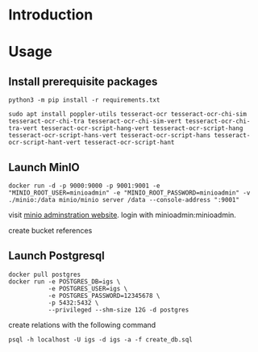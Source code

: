 # Introduction

# Usage

## Install prerequisite packages

```shell
python3 -m pip install -r requirements.txt
```

```shell
sudo apt install poppler-utils tesseract-ocr tesseract-ocr-chi-sim tesseract-ocr-chi-tra tesseract-ocr-chi-sim-vert tesseract-ocr-chi-tra-vert tesseract-ocr-script-hang-vert tesseract-ocr-script-hang tesseract-ocr-script-hans-vert tesseract-ocr-script-hans tesseract-ocr-script-hant-vert tesseract-ocr-script-hant
```

## Launch MinIO

```shell
docker run -d -p 9000:9000 -p 9001:9001 -e "MINIO_ROOT_USER=minioadmin" -e "MINIO_ROOT_PASSWORD=minioadmin" -v ./minio:/data minio/minio server /data --console-address ":9001"
```

visit [minio adminstration website](http://localhost:9000). login with minioadmin:minioadmin.

create bucket references

## Launch Postgresql

```shell
docker pull postgres
docker run -e POSTGRES_DB=igs \
           -e POSTGRES_USER=igs \
           -e POSTGRES_PASSWORD=12345678 \
           -p 5432:5432 \
           --privileged --shm-size 12G -d postgres
```

create relations with the following command

```shell
psql -h localhost -U igs -d igs -a -f create_db.sql
```

